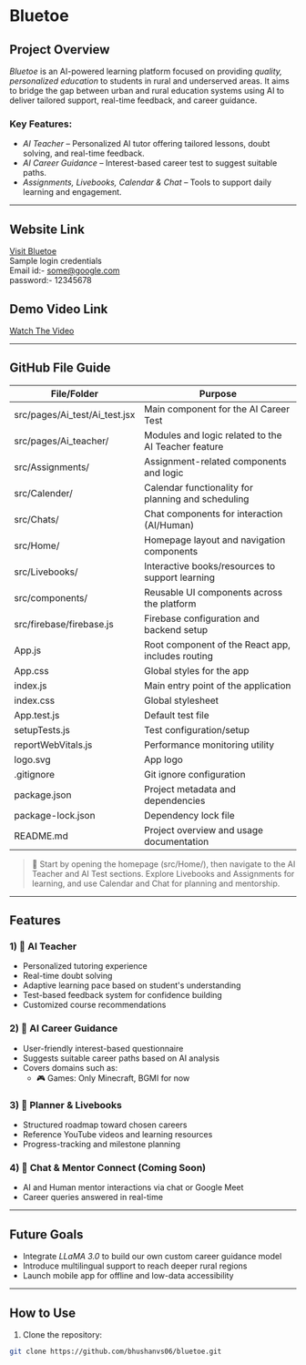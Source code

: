 # Bluetoe

## Project Overview

*Bluetoe* is an AI-powered learning platform focused on providing *quality, personalized education* to students in rural and underserved areas. It aims to bridge the gap between urban and rural education systems using AI to deliver tailored support, real-time feedback, and career guidance.

### Key Features:

- *AI Teacher* – Personalized AI tutor offering tailored lessons, doubt solving, and real-time feedback.
- *AI Career Guidance* – Interest-based career test to suggest suitable paths.
- *Assignments, Livebooks, Calendar & Chat* – Tools to support daily learning and engagement.

---

## Website Link  
[Visit Bluetoe](https://bluetoe-swarajya-coders.vercel.app/)<br>
Sample login credentials<br>
Email id:- some@google.com<br>
password:- 12345678<br>

## Demo Video Link  
[Watch The Video](https://youtu.be/_PLrT0R7pQw)

---

## GitHub File Guide

| File/Folder                           | Purpose                                                                 |
|--------------------------------------|-------------------------------------------------------------------------|
| src/pages/Ai_test/Ai_test.jsx      | Main component for the AI Career Test                                   |
| src/pages/Ai_teacher/              | Modules and logic related to the AI Teacher feature                     |
| src/Assignments/                   | Assignment-related components and logic                                 |
| src/Calender/                      | Calendar functionality for planning and scheduling                      |
| src/Chats/                         | Chat components for interaction (AI/Human)                              |
| src/Home/                          | Homepage layout and navigation components                               |
| src/Livebooks/                     | Interactive books/resources to support learning                         |
| src/components/                    | Reusable UI components across the platform                              |
| src/firebase/firebase.js           | Firebase configuration and backend setup                                |
| App.js                             | Root component of the React app, includes routing                       |
| App.css                            | Global styles for the app                                               |
| index.js                           | Main entry point of the application                                     |
| index.css                          | Global stylesheet                                                       |
| App.test.js                        | Default test file                                                       |
| setupTests.js                      | Test configuration/setup                                                |
| reportWebVitals.js                 | Performance monitoring utility                                          |
| logo.svg                           | App logo                                                                |
| .gitignore                         | Git ignore configuration                                                |
| package.json                       | Project metadata and dependencies                                       |
| package-lock.json                  | Dependency lock file                                                    |
| README.md                          | Project overview and usage documentation                                |

> 🧭 Start by opening the homepage (src/Home/), then navigate to the AI Teacher and AI Test sections. Explore Livebooks and Assignments for learning, and use Calendar and Chat for planning and mentorship.

---

## Features

### 1) 🧠 AI Teacher  
- Personalized tutoring experience  
- Real-time doubt solving  
- Adaptive learning pace based on student's understanding  
- Test-based feedback system for confidence building  
- Customized course recommendations  

### 2) 🧭 AI Career Guidance  
- User-friendly interest-based questionnaire  
- Suggests suitable career paths based on AI analysis  
- Covers domains such as:  
  - 🎮 Games: Only Minecraft, BGMI for now

### 3) 📅 Planner & Livebooks  
- Structured roadmap toward chosen careers  
- Reference YouTube videos and learning resources  
- Progress-tracking and milestone planning  

### 4) 💬 Chat & Mentor Connect (Coming Soon)  
- AI and Human mentor interactions via chat or Google Meet  
- Career queries answered in real-time  

---

## Future Goals

- Integrate *LLaMA 3.0* to build our own custom career guidance model  
- Introduce multilingual support to reach deeper rural regions  
- Launch mobile app for offline and low-data accessibility  

---

## How to Use

1. Clone the repository:
```bash
git clone https://github.com/bhushanvs06/bluetoe.git
